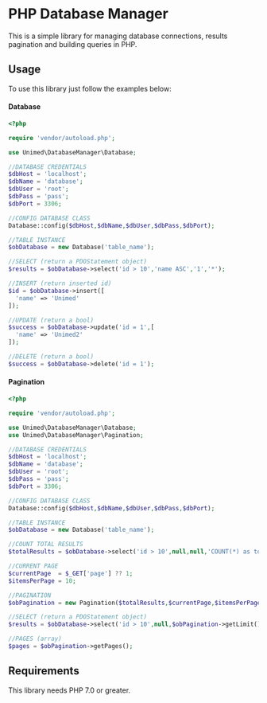 # PHP Database Manager

This is a simple library for managing database connections, results pagination and building queries in PHP.

## Usage

To use this library just follow the examples below:

#### Database
```php
<?php

require 'vendor/autoload.php';

use Unimed\DatabaseManager\Database;

//DATABASE CREDENTIALS
$dbHost = 'localhost';
$dbName = 'database';
$dbUser = 'root';
$dbPass = 'pass';
$dbPort = 3306;

//CONFIG DATABASE CLASS
Database::config($dbHost,$dbName,$dbUser,$dbPass,$dbPort);

//TABLE INSTANCE
$obDatabase = new Database('table_name');

//SELECT (return a PDOStatement object)
$results = $obDatabase->select('id > 10','name ASC','1','*');

//INSERT (return inserted id)
$id = $obDatabase->insert([
  'name' => 'Unimed'
]);

//UPDATE (return a bool)
$success = $obDatabase->update('id = 1',[
  'name' => 'Unimed2'
]);

//DELETE (return a bool)
$success = $obDatabase->delete('id = 1');

```

#### Pagination
```php
<?php

require 'vendor/autoload.php';

use Unimed\DatabaseManager\Database;
use Unimed\DatabaseManager\Pagination;

//DATABASE CREDENTIALS
$dbHost = 'localhost';
$dbName = 'database';
$dbUser = 'root';
$dbPass = 'pass';
$dbPort = 3306;

//CONFIG DATABASE CLASS
Database::config($dbHost,$dbName,$dbUser,$dbPass,$dbPort);

//TABLE INSTANCE
$obDatabase = new Database('table_name');

//COUNT TOTAL RESULTS
$totalResults = $obDatabase->select('id > 10',null,null,'COUNT(*) as total')->fetchObject()->total;

//CURRENT PAGE
$currentPage  = $_GET['page'] ?? 1;
$itemsPerPage = 10;

//PAGINATION
$obPagination = new Pagination($totalResults,$currentPage,$itemsPerPage);

//SELECT (return a PDOStatement object)
$results = $obDatabase->select('id > 10',null,$obPagination->getLimit());

//PAGES (array)
$pages = $obPagination->getPages();

```

## Requirements

This library needs PHP 7.0 or greater.

